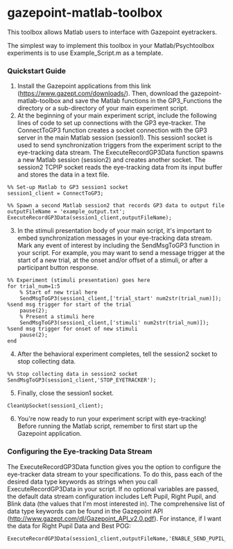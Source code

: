 # gazepoint-matlab-toolbox
This toolbox allows Matlab users to interface with Gazepoint eyetrackers.

The simplest way to implement this toolbox in your Matlab/Psychtoolbox experiments is to use Example_Script.m as a template. 

### Quickstart Guide
1. Install the Gazepoint applications from this link (https://www.gazept.com/downloads/). Then, download the gazepoint-matlab-toolbox and save the Matlab functions in the GP3_Functions the directory or a sub-directory of your main experiment script.
2. At the beginning of your main experiment script, include the following lines of code to set up connections with the GP3 eye-tracker. The ConnectToGP3 function creates a socket connection with the GP3 server in the main Matlab session (session1). This session1 socket is used to send synchronization triggers from the experiment script to the eye-tracking data stream. The ExecuteRecordGP3Data function spawns a new Matlab session (session2) and creates another socket. The session2 TCPIP socket reads the eye-tracking data from its input buffer and stores the data in a text file.
```
%% Set-up Matlab to GP3 session1 socket
session1_client = ConnectToGP3;

%% Spawn a second Matlab session2 that records GP3 data to output file
outputFileName = 'example_output.txt';
ExecuteRecordGP3Data(session1_client,outputFileName);
```
3. In the stimuli presentation body of your main script, it's important to embed synchronization messages in your eye-tracking data stream. Mark any event of interest by including the SendMsgToGP3 function in your script. For example, you may want to send a message trigger at the start of a new trial, at the onset and/or offset of a stimuli, or after a participant button response.
```
%% Experiment (stimuli presentation) goes here
for trial_num=1:5
    % Start of new trial here
    SendMsgToGP3(session1_client,['trial_start' num2str(trial_num)]); %send msg trigger for start of the trial
    pause(2);
    % Present a stimuli here
    SendMsgToGP3(session1_client,['stimuli' num2str(trial_num)]); %send msg trigger for onset of new stimuli
    pause(2);  
end
```
4. After the behavioral experiment completes, tell the session2 socket to stop collecting data.
```
%% Stop collecting data in session2 socket
SendMsgToGP3(session1_client,'STOP_EYETRACKER');
```
5. Finally, close the session1 socket.
```
CleanUpSocket(session1_client);
```
6. You're now ready to run your experiment script with eye-tracking! Before running the Matlab script, remember to first start up the Gazepoint application.

### Configuring the Eye-tracking Data Stream
The ExecuteRecordGP3Data function gives you the option to configure the eye-tracker data stream to your specifications. To do this, pass each of the desired data type keywords as strings when you call ExecuteRecordGP3Data in your script. If no optional variables are passed, the default data stream configuration includes Left Pupil, Right Pupil, and Blink data (the values that I'm most interested in). The comprehensive list of data type keywords can be found in the Gazepoint API (http://www.gazept.com/dl/Gazepoint_API_v2.0.pdf). For instance, if I want the data for Right Pupil Data and Best POG:
```
ExecuteRecordGP3Data(session1_client,outputFileName,'ENABLE_SEND_PUPIL_LEFT','ENABLE_SEND_POG_BEST');
```
